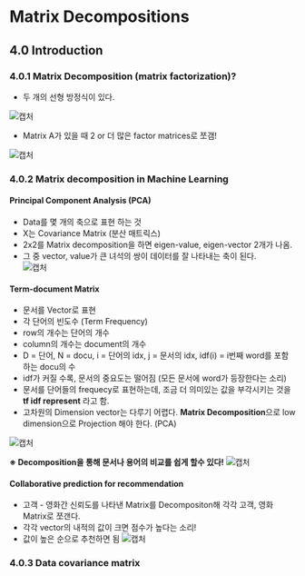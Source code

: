 # Matrix Decompositions

## 4.0 Introduction  

### 4.0.1 Matrix Decomposition (matrix factorization)?  
- 두 개의 선형 방정식이 있다.

![캡처](https://user-images.githubusercontent.com/32921115/99868034-32df8c00-2c02-11eb-8301-5471ab8a71bd.PNG)

- Matrix A가 있을 때 2 or 더 많은 factor matrices로 쪼갬!

![캡처](https://user-images.githubusercontent.com/32921115/99868044-573b6880-2c02-11eb-8e41-e65239670f12.PNG)


### 4.0.2 Matrix decomposition in Machine Learning  

#### Principal Component Analysis (PCA)  
- Data를 몇 개의 축으로 표현 하는 것  
- X는 Covariance Matrix (분산 매트릭스)  
- 2x2를 Matrix decomposition을 하면 eigen-value, eigen-vector 2개가 나옴.  
- 그 중 vector, value가 큰 녀석의 쌍이 데이터를 잘 나타내는 축이 된다.  
![캡처](https://user-images.githubusercontent.com/32921115/99868289-936fc880-2c04-11eb-977e-4031cf6d4803.PNG)

#### Term-document Matrix  
- 문서를 Vector로 표현  
- 각 단어의 빈도수 (Term Frequency)  
- row의 개수는 단어의 개수  
- column의 개수는 document의 개수  
- D = 단어, N = docu, i = 단어의 idx, j = 문서의 idx, idf(i) = i번째 word를 포함하는 docu의 수  
- idf가 커질 수록, 문서의 중요도는 떨어짐 (모든 문서에 word가 등장한다는 소리)  
- 문서를 단어들의 frequecy로 표현하는데, 조금 더 의미있는 값을 부각시키는 것을 **tf idf represent** 라고 함.  
- 고차원의 Dimension vector는 다루기 어렵다. **Matrix Decomposition**으로 low dimension으로 Projection 해야 한다. (PCA)  

![캡처](https://user-images.githubusercontent.com/32921115/99868472-20675180-2c06-11eb-8894-e87817aab658.PNG)

**※ Decomposition을 통해 문서나 용어의 비교를 쉽게 할수 있다!** 
![캡처](https://user-images.githubusercontent.com/32921115/99868528-a388a780-2c06-11eb-999c-f2327fdc4c3e.PNG)

#### Collaborative prediction for recommendation  
- 고객 - 영화간 신뢰도를 나타낸 Matrix를 Decompositon해 각각 고객, 영화 Matrix로 쪼갠다.  
- 각각 vector의 내적의 값이 크면 점수가 높다는 소리!  
- 값이 높은 순으로 추천하면 됨
![캡처](https://user-images.githubusercontent.com/32921115/99868660-b8196f80-2c07-11eb-993d-612cc6c54542.PNG)

### 4.0.3 Data covariance matrix
